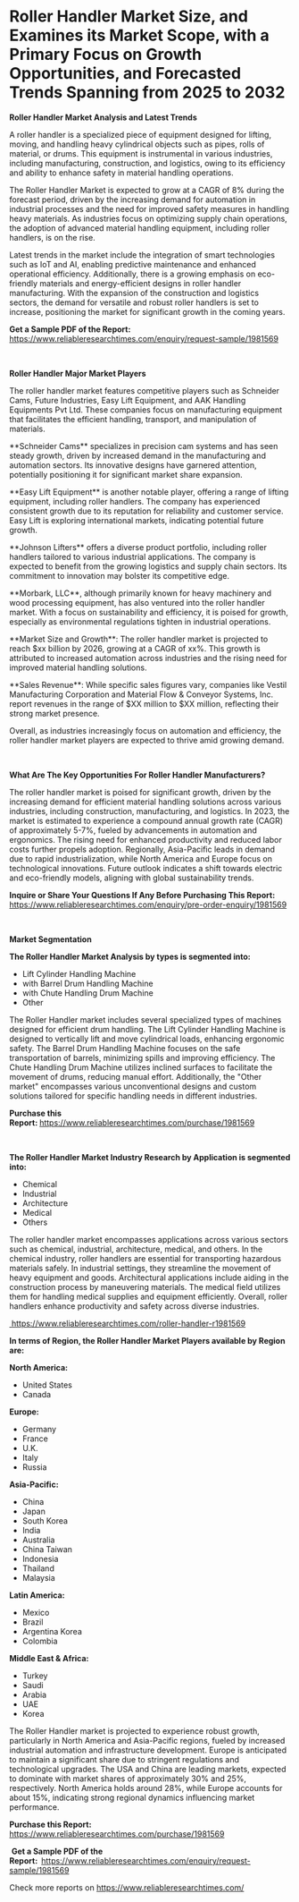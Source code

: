 <p><h1>Roller Handler Market Size, and Examines its Market Scope, with a Primary Focus on Growth Opportunities, and Forecasted Trends Spanning from 2025 to 2032</h1></p><p><strong>Roller Handler Market Analysis and Latest Trends</strong></p>
<p><p>A roller handler is a specialized piece of equipment designed for lifting, moving, and handling heavy cylindrical objects such as pipes, rolls of material, or drums. This equipment is instrumental in various industries, including manufacturing, construction, and logistics, owing to its efficiency and ability to enhance safety in material handling operations.</p><p>The Roller Handler Market is expected to grow at a CAGR of 8% during the forecast period, driven by the increasing demand for automation in industrial processes and the need for improved safety measures in handling heavy materials. As industries focus on optimizing supply chain operations, the adoption of advanced material handling equipment, including roller handlers, is on the rise.</p><p>Latest trends in the market include the integration of smart technologies such as IoT and AI, enabling predictive maintenance and enhanced operational efficiency. Additionally, there is a growing emphasis on eco-friendly materials and energy-efficient designs in roller handler manufacturing. With the expansion of the construction and logistics sectors, the demand for versatile and robust roller handlers is set to increase, positioning the market for significant growth in the coming years.</p></p>
<p><strong>Get a Sample PDF of the Report:&nbsp;</strong> <a href="https://www.reliableresearchtimes.com/enquiry/request-sample/1981569?utm_campaign=2629&utm_medium=2&utm_source=Github&utm_content=ia&utm_term=10042025&utm_id=roller-handler">https://www.reliableresearchtimes.com/enquiry/request-sample/1981569</a></p>
<p>&nbsp;</p>
<p><strong>Roller Handler Major Market Players</strong></p>
<p><p>The roller handler market features competitive players such as Schneider Cams, Future Industries, Easy Lift Equipment, and AAK Handling Equipments Pvt Ltd. These companies focus on manufacturing equipment that facilitates the efficient handling, transport, and manipulation of materials.</p><p>**Schneider Cams** specializes in precision cam systems and has seen steady growth, driven by increased demand in the manufacturing and automation sectors. Its innovative designs have garnered attention, potentially positioning it for significant market share expansion.</p><p>**Easy Lift Equipment** is another notable player, offering a range of lifting equipment, including roller handlers. The company has experienced consistent growth due to its reputation for reliability and customer service. Easy Lift is exploring international markets, indicating potential future growth.</p><p>**Johnson Lifters** offers a diverse product portfolio, including roller handlers tailored to various industrial applications. The company is expected to benefit from the growing logistics and supply chain sectors. Its commitment to innovation may bolster its competitive edge.</p><p>**Morbark, LLC**, although primarily known for heavy machinery and wood processing equipment, has also ventured into the roller handler market. With a focus on sustainability and efficiency, it is poised for growth, especially as environmental regulations tighten in industrial operations.</p><p>**Market Size and Growth**: The roller handler market is projected to reach $xx billion by 2026, growing at a CAGR of xx%. This growth is attributed to increased automation across industries and the rising need for improved material handling solutions.</p><p>**Sales Revenue**: While specific sales figures vary, companies like Vestil Manufacturing Corporation and Material Flow & Conveyor Systems, Inc. report revenues in the range of $XX million to $XX million, reflecting their strong market presence.</p><p>Overall, as industries increasingly focus on automation and efficiency, the roller handler market players are expected to thrive amid growing demand.</p></p>
<p>&nbsp;</p>
<p><strong>What Are The Key Opportunities For Roller Handler Manufacturers?</strong></p>
<p><p>The roller handler market is poised for significant growth, driven by the increasing demand for efficient material handling solutions across various industries, including construction, manufacturing, and logistics. In 2023, the market is estimated to experience a compound annual growth rate (CAGR) of approximately 5-7%, fueled by advancements in automation and ergonomics. The rising need for enhanced productivity and reduced labor costs further propels adoption. Regionally, Asia-Pacific leads in demand due to rapid industrialization, while North America and Europe focus on technological innovations. Future outlook indicates a shift towards electric and eco-friendly models, aligning with global sustainability trends.</p></p>
<p><strong>Inquire or Share Your Questions If Any Before Purchasing This Report:</strong> <a href="https://www.reliableresearchtimes.com/enquiry/pre-order-enquiry/1981569?utm_campaign=2629&utm_medium=2&utm_source=Github&utm_content=ia&utm_term=10042025&utm_id=roller-handler">https://www.reliableresearchtimes.com/enquiry/pre-order-enquiry/1981569</a></p>
<p>&nbsp;</p>
<p><strong>Market Segmentation</strong></p>
<p><strong>The Roller Handler Market Analysis by types is segmented into:</strong></p>
<p><ul><li>Lift Cylinder Handling Machine</li><li>with Barrel Drum Handling Machine</li><li>with Chute Handling Drum Machine</li><li>Other</li></ul></p>
<p><p>The Roller Handler market includes several specialized types of machines designed for efficient drum handling. The Lift Cylinder Handling Machine is designed to vertically lift and move cylindrical loads, enhancing ergonomic safety. The Barrel Drum Handling Machine focuses on the safe transportation of barrels, minimizing spills and improving efficiency. The Chute Handling Drum Machine utilizes inclined surfaces to facilitate the movement of drums, reducing manual effort. Additionally, the "Other market" encompasses various unconventional designs and custom solutions tailored for specific handling needs in different industries.</p></p>
<p><strong>Purchase this Report:&nbsp;</strong><a href="https://www.reliableresearchtimes.com/purchase/1981569?utm_campaign=2629&utm_medium=2&utm_source=Github&utm_content=ia&utm_term=10042025&utm_id=roller-handler">https://www.reliableresearchtimes.com/purchase/1981569</a></p>
<p>&nbsp;</p>
<p><strong>The Roller Handler Market Industry Research by Application is segmented into:</strong></p>
<p><ul><li>Chemical</li><li>Industrial</li><li>Architecture</li><li>Medical</li><li>Others</li></ul></p>
<p><p>The roller handler market encompasses applications across various sectors such as chemical, industrial, architecture, medical, and others. In the chemical industry, roller handlers are essential for transporting hazardous materials safely. In industrial settings, they streamline the movement of heavy equipment and goods. Architectural applications include aiding in the construction process by maneuvering materials. The medical field utilizes them for handling medical supplies and equipment efficiently. Overall, roller handlers enhance productivity and safety across diverse industries.</p></p>
<p><a href="https://www.reliableresearchtimes.com/roller-handler-r1981569?utm_campaign=2629&utm_medium=2&utm_source=Github&utm_content=ia&utm_term=10042025&utm_id=roller-handler">&nbsp;https://www.reliableresearchtimes.com/roller-handler-r1981569</a></p>
<p><strong>In terms of Region, the Roller Handler Market Players available by Region are:</strong></p>
<p>
    <p> <strong> North America: </strong>
        <ul>
            <li>United States</li>
            <li>Canada</li>
        </ul>
        </p> 
    <p> <strong> Europe: </strong>
        <ul>
            <li>Germany</li>
            <li>France</li>
            <li>U.K.</li>
            <li>Italy</li>
            <li>Russia</li>
        </ul>
        </p> 
    <p> <strong> Asia-Pacific: </strong>
        <ul>
            <li>China</li>
            <li>Japan</li>
            <li>South Korea</li>
            <li>India</li>
            <li>Australia</li>
            <li>China Taiwan</li>
            <li>Indonesia</li>
            <li>Thailand</li>
            <li>Malaysia</li>
        </ul>
        </p> 
    <p> <strong> Latin America: </strong>
        <ul>
            <li>Mexico</li>
            <li>Brazil</li>
            <li>Argentina Korea</li>
            <li>Colombia</li>
        </ul>
        </p> 
    <p> <strong> Middle East & Africa: </strong>
        <ul>
            <li>Turkey</li>
            <li>Saudi</li>
            <li>Arabia</li>
            <li>UAE</li>
            <li>Korea</li>
        </ul>
    </p>
    </p>
<p><p>The Roller Handler market is projected to experience robust growth, particularly in North America and Asia-Pacific regions, fueled by increased industrial automation and infrastructure development. Europe is anticipated to maintain a significant share due to stringent regulations and technological upgrades. The USA and China are leading markets, expected to dominate with market shares of approximately 30% and 25%, respectively. North America holds around 28%, while Europe accounts for about 15%, indicating strong regional dynamics influencing market performance.</p></p>
<p><strong>Purchase this Report: </strong><a href="https://www.reliableresearchtimes.com/purchase/1981569?utm_campaign=2629&utm_medium=2&utm_source=Github&utm_content=ia&utm_term=10042025&utm_id=roller-handler">https://www.reliableresearchtimes.com/purchase/1981569</a></p>
<p>&nbsp;<strong>Get a Sample PDF of the Report:&nbsp;&nbsp;</strong><a href="https://www.reliableresearchtimes.com/enquiry/request-sample/1981569?utm_campaign=2629&utm_medium=2&utm_source=Github&utm_content=ia&utm_term=10042025&utm_id=roller-handler">https://www.reliableresearchtimes.com/enquiry/request-sample/1981569</a></p>
<p><strong></strong></p>
<p>Check more reports on <a href="https://www.reliableresearchtimes.com/?utm_campaign=2629&utm_medium=2&utm_source=Github&utm_content=ia&utm_term=10042025&utm_id=roller-handler">https://www.reliableresearchtimes.com/</a></p>
